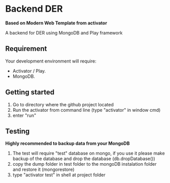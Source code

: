 Backend DER
===========

**Based on Modern Web Template from activator**

A backend for DER using MongoDB and Play framework


Requirement
----------

Your development environment will require:
*  Activator / Play.
*  MongoDB.

Getting started
----------

1. Go to directory where the github project located
2. Run the activator from command line (type "activator" in window cmd)
3. enter "run"

Testing
----------

**Highly recommended to backup data from your MongoDB**
1. The test will require "test" database on mongo, if you use it please make backup of the database and drop the database (db.dropDatabase())
2. copy the dump folder in test folder to the mongoDB instalation folder and restore it (mongorestore)
3. type "activator test" in shell at project folder